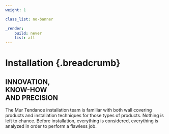 ```yaml
---
weight: 1

class_list: no-banner

_render:
    build: never
    list: all
---
```


# **Installation** {.breadcrumb}
## INNOVATION, <br>KNOW-HOW <br>AND PRECISION

The Mur Tendance installation team is familiar with both wall covering products and installation techniques for those types of products. Nothing is left to chance. Before installation, everything is considered, everything is analyzed in order to perform a flawless job.

